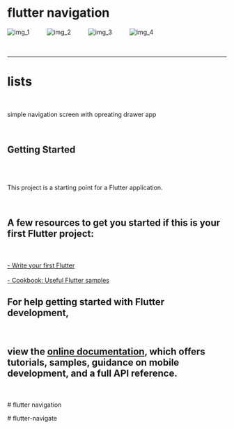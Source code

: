 # flutter navigation

<div style="display: flex; flex-direction: row; gap: 40px;">
  <img src="https://github.com/ezoltech/lists/assets/97867117/a7416a28-fbc9-49a7-926f-72615587a84e" alt="img_1" />
   <img src="https://github.com/ezoltech/lists/assets/97867117/70d53bf2-7d19-4be9-b575-357b914a6114" alt="img_2" />
   <img src="https://github.com/ezoltech/lists/assets/97867117/198eb556-ee82-4ad6-9f88-80a9cd68e783" alt="img_3" />
   <img src="https://github.com/ezoltech/lists/assets/97867117/5b0c0ef5-fee2-4326-9a84-b08f81072a8d" alt="img_4" />

</div>

<br/>
<br/>
<hr/>
<h1>lists</h1>
<br/>
<p>simple navigation screen with opreating drawer app</p>
<br/>
<h2>Getting Started</h2>

<br/>
<br/>
<p>This project is a starting point for a Flutter application.</p>
<br/>
<h2>A few resources to get you started if this is your first Flutter project:</h2>
<br/>
<br/>
<a href="apphttps://docs.flutter.dev/get-started/codelab">- Write your first Flutter </a>
<br/>
<br/>
<a href="https://docs.flutter.dev/cookbook">- Cookbook: Useful Flutter samples</a>
<br/>
<h2>For help getting started with Flutter development,</h2>
<br/>
<h2>view the   <a href="https://docs.flutter.dev/">online documentation</a>, which offers tutorials,
samples, guidance on mobile development, and a full API reference.</h2>
<br/>
<br/>
# flutter navigation

#   f l u t t e r - n a v i g a t e 
 
 

